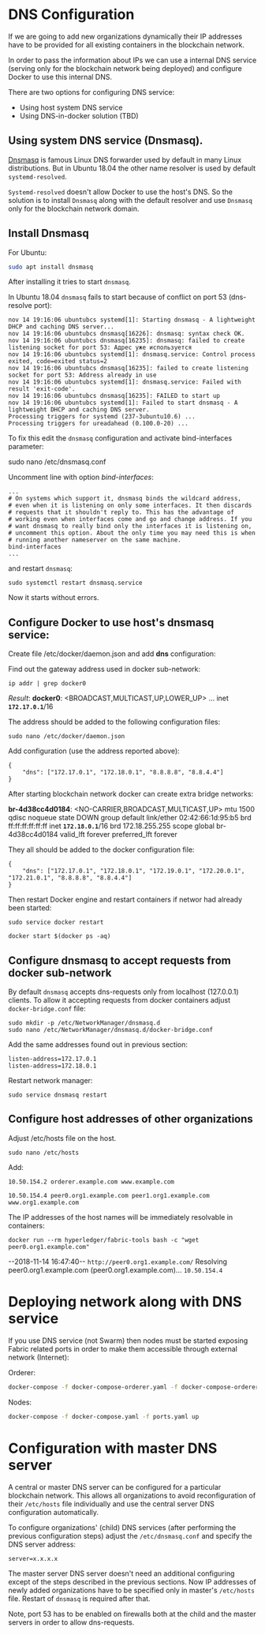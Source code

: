 # DNS Configuration

If we are going to add new organizations dynamically their IP addresses have to be provided for all existing containers
in the blockchain network.

In order to pass the information about IPs we can use a internal DNS service (serving only for the blockchain network being deployed)
and configure Docker to use this internal DNS.

There are two options for configuring DNS service:
- Using host system DNS service
- Using DNS-in-docker solution (TBD)


## Using system DNS service (Dnsmasq).

[Dnsmasq](https://en.wikipedia.org/wiki/Dnsmasq) is famous Linux DNS forwarder used by default in many Linux distributions.
But in Ubuntu 18.04 the other name resolver is used by default `systemd-resolved`.

`Systemd-resolved` doesn't allow Docker to use the host's DNS. So the solution is to install `Dnsmasq` along with the default resolver
and use `Dnsmasq` only for the blockchain network domain.


## Install Dnsmasq

For Ubuntu:
```bash
sudo apt install dnsmasq
```

After installing  it tries to start `dnsmasq`.

In Ubuntu 18.04 `dnsmasq` fails to start because of conflict on port 53 (dns-resolve port):

```
nov 14 19:16:06 ubuntubcs systemd[1]: Starting dnsmasq - A lightweight DHCP and caching DNS server...
nov 14 19:16:06 ubuntubcs dnsmasq[16226]: dnsmasq: syntax check OK.
nov 14 19:16:06 ubuntubcs dnsmasq[16235]: dnsmasq: failed to create listening socket for port 53: Адрес уже используется
nov 14 19:16:06 ubuntubcs systemd[1]: dnsmasq.service: Control process exited, code=exited status=2
nov 14 19:16:06 ubuntubcs dnsmasq[16235]: failed to create listening socket for port 53: Address already in use
nov 14 19:16:06 ubuntubcs systemd[1]: dnsmasq.service: Failed with result 'exit-code'.
nov 14 19:16:06 ubuntubcs dnsmasq[16235]: FAILED to start up
nov 14 19:16:06 ubuntubcs systemd[1]: Failed to start dnsmasq - A lightweight DHCP and caching DNS server.
Processing triggers for systemd (237-3ubuntu10.6) ...
Processing triggers for ureadahead (0.100.0-20) ...
```


To fix this edit the `dnsmasq` configuration and activate bind-interfaces parameter:

sudo nano /etc/dnsmasq.conf

Uncomment line with option *bind-interfaces*:
```
...
# On systems which support it, dnsmasq binds the wildcard address,
# even when it is listening on only some interfaces. It then discards
# requests that it shouldn't reply to. This has the advantage of
# working even when interfaces come and go and change address. If you
# want dnsmasq to really bind only the interfaces it is listening on,
# uncomment this option. About the only time you may need this is when
# running another nameserver on the same machine.
bind-interfaces
...
```

and restart `dnsmasq`:
```
sudo systemctl restart dnsmasq.service
```

Now it starts without errors.


## Configure Docker to use host's dnsmasq service:
Create file /etc/docker/daemon.json and add **dns** configuration:

Find out the gateway address used in docker sub-network:
```
ip addr | grep docker0
```

*Result*:
  **docker0**: <BROADCAST,MULTICAST,UP,LOWER_UP>
  ...
    inet **`172.17.0.1`**/16




The address should be added to the following configuration files:

```
sudo nano /etc/docker/daemon.json
```


Add configuration (use the address reported above):

```
{
    "dns": ["172.17.0.1", "172.18.0.1", "8.8.8.8", "8.8.4.4"]
}
```


After starting blockchain network docker can create extra bridge networks:

**br-4d38cc4d0184**: <NO-CARRIER,BROADCAST,MULTICAST,UP> mtu 1500 qdisc noqueue state DOWN group default
    link/ether 02:42:66:1d:95:b5 brd ff:ff:ff:ff:ff:ff
    inet **`172.18.0.1`**/16 brd 172.18.255.255 scope global br-4d38cc4d0184
       valid_lft forever preferred_lft forever

They all should be added to the docker configuration file:
```
{
    "dns": ["172.17.0.1", "172.18.0.1", "172.19.0.1", "172.20.0.1", "172.21.0.1", "8.8.8.8", "8.8.4.4"]
}
```


Then restart Docker engine and restart containers if networ had already been started:
```
sudo service docker restart

docker start $(docker ps -aq)
```


## Configure dnsmasq to accept requests from docker sub-network

By default `dnsmasq` accepts dns-requests only from localhost (127.0.0.1) clients.
To allow it accepting requests from docker containers adjust `docker-bridge.conf` file:

```
sudo mkdir -p /etc/NetworkManager/dnsmasq.d
sudo nano /etc/NetworkManager/dnsmasq.d/docker-bridge.conf
```

Add the same addresses found out in previous section:

```
listen-address=172.17.0.1
listen-address=172.18.0.1
```


Restart network manager:
```
sudo service dnsmasq restart
```



## Configure host addresses of other organizations

Adjust /etc/hosts file on the host.
```
sudo nano /etc/hosts
```

Add:
```
10.50.154.2 orderer.example.com www.example.com

10.50.154.4 peer0.org1.example.com peer1.org1.example.com www.org1.example.com
```

The IP addresses of the host names will be immediately resolvable in containers:
```
docker run --rm hyperledger/fabric-tools bash -c "wget peer0.org1.example.com"
```

--2018-11-14 16:47:40--  `http://peer0.org1.example.com/`
Resolving peer0.org1.example.com (peer0.org1.example.com)... `10.50.154.4`


# Deploying network along with DNS service

If you use DNS service (not Swarm) then nodes must be started exposing
Fabric related ports in order to make them accessible through external network (Internet):

Orderer:
```bash
docker-compose -f docker-compose-orderer.yaml -f docker-compose-orderer-ports.yaml up
```

Nodes:
```bash
docker-compose -f docker-compose.yaml -f ports.yaml up
```

# Configuration with master DNS server

A central or master DNS server can be configured for a particular blockchain network.
This allows all organizations to avoid reconfiguration of their `/etc/hosts` file individually and use the central server DNS configuration automatically.

To configure organizations' (child) DNS services (after performing the previous configuration steps) adjust the `/etc/dnsmasq.conf` and specify the DNS server address:

```
server=x.x.x.x
```

The master server DNS server doesn't need an additional configuring except of the steps described in the previous sections.
Now IP addresses of newly added organizations have to be specified only in master's `/etc/hosts` file. Restart of `dnsmasq` is required after that.

Note, port 53 has to be enabled on firewalls both at the child and the master servers in order to allow dns-requests.

